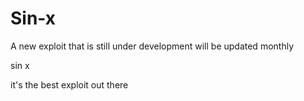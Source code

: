 # Sin-x
A new exploit that is still under development will be updated monthly 
                                
                                                  

sin x 

it's the best exploit out there 
